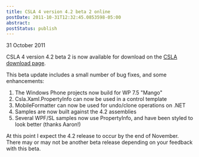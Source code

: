 ```yaml
---
title: CSLA 4 version 4.2 beta 2 online
postDate: 2011-10-31T12:32:45.0853598-05:00
abstract: 
postStatus: publish
---
```

31 October 2011

CSLA 4 version 4.2 beta 2 is now available for download on the [CSLA download page](http://www.lhotka.net/cslanet/download.aspx).

This beta update includes a small number of bug fixes, and some enhancements:

1. The Windows Phone projects now build for WP 7.5 "Mango"
2. Csla.Xaml.PropertyInfo can now be used in a control template
3. MobileFormatter can now be used for undo/clone operations on .NET
4. Samples are now built against the 4.2 assemblies
5. Several WPF/SL samples now use PropertyInfo, and have been styled to look better (thanks Aaron!)


At this point I expect the 4.2 release to occur by the end of November. There may or may not be another beta release depending on your feedback with this beta.
